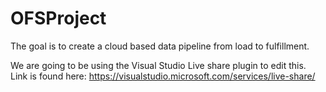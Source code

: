 # OFSProject
The goal is to create a cloud based data pipeline from load to fulfillment.

We are going to be using the Visual Studio Live share plugin to edit this.
Link is found here: https://visualstudio.microsoft.com/services/live-share/

